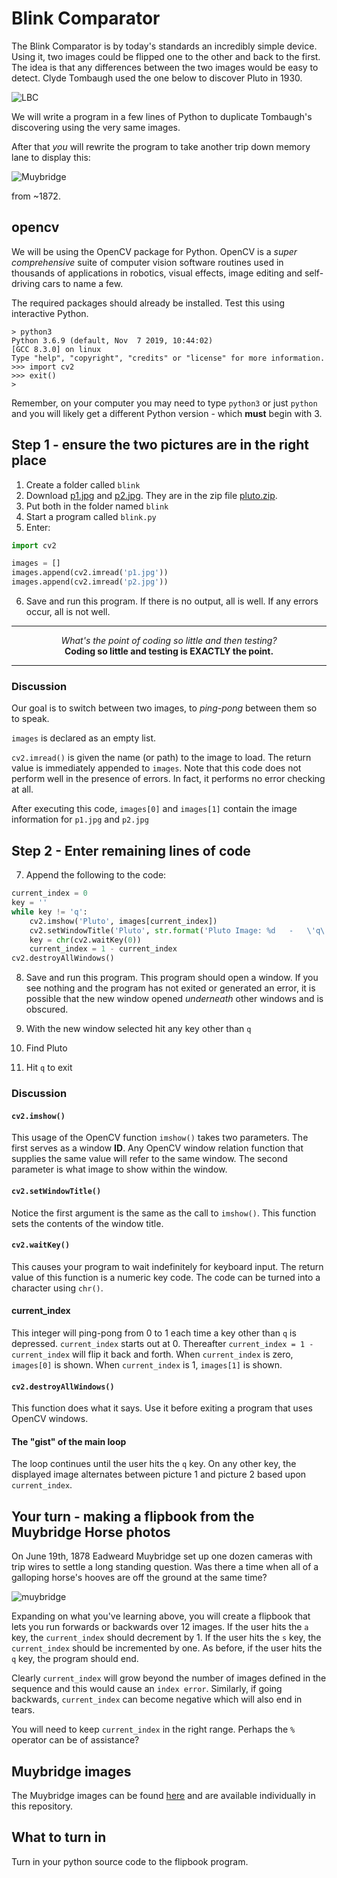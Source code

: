 # Blink Comparator

The Blink Comparator is by today's standards an incredibly simple device. Using it, two images could be flipped one to the other and back to the first. The idea is that any differences between the two images would be easy to detect. Clyde Tombaugh used the one below to discover Pluto in 1930.

![LBC](./Lowell_blink_comparator.jpg)

We will write a program in a few lines of Python to duplicate Tombaugh's discovering using the very same images.

After that *you* will rewrite the program to take another trip down memory lane to display this:

![Muybridge](./Muybridge_horse_gallop_animated_2.gif)

from ~1872.

## opencv

We will be using the OpenCV package for Python. OpenCV is a *super comprehensive* suite of computer vision software routines used in thousands of applications in robotics, visual effects, image editing and self-driving cars to name a few.

The required packages should already be installed. Test this using interactive Python.

```text
> python3
Python 3.6.9 (default, Nov  7 2019, 10:44:02) 
[GCC 8.3.0] on linux
Type "help", "copyright", "credits" or "license" for more information.
>>> import cv2
>>> exit()
>
```

Remember, on your computer you may need to type `python3` or just `python` and you will likely get a different Python version - which **must** begin with 3.

## Step 1 - ensure the two pictures are in the right place

1. Create a folder called `blink`
2. Download [p1.jpg](./p1.jpg) and [p2.jpg](./p2.jpg). They are in the zip file [pluto.zip](./pluto.zip).
3. Put both in the folder named `blink`
4. Start a program called `blink.py`
5. Enter:

```python
import cv2

images = []
images.append(cv2.imread('p1.jpg'))
images.append(cv2.imread('p2.jpg'))
```

6. Save and run this program. If there is no output, all is well. If any errors occur, all is not well.

---
<center>
<i>What's the point of coding so little and then testing?</i>
<br/>
<b>Coding so little and testing is EXACTLY the point.</b>
</center>

---

### Discussion

Our goal is to switch between two images, to *ping-pong* between them so to speak. 

`images` is declared as an empty list.

`cv2.imread()` is given the name (or path) to the image to load. The return value is immediately appended to `images`. Note that this code does not perform well in the presence of errors. In fact, it performs no error checking at all.

After executing this code, `images[0]` and `images[1]` contain the image information for `p1.jpg` and `p2.jpg`

## Step 2 - Enter remaining lines of code

7. Append the following to the code:

```python
current_index = 0
key = ''
while key != 'q':
    cv2.imshow('Pluto', images[current_index])
    cv2.setWindowTitle('Pluto', str.format('Pluto Image: %d   -   \'q\' to quit' % current_index))
    key = chr(cv2.waitKey(0))
    current_index = 1 - current_index
cv2.destroyAllWindows()
```

8. Save and run this program. This program should open a window. If you see nothing and the program has not exited or generated an error, it is possible that the new window opened *underneath* other windows and is obscured.

9. With the new window selected hit any key other than `q`

10. Find Pluto

11. Hit `q` to exit

### Discussion

#### `cv2.imshow()`

This usage of the OpenCV function `imshow()` takes two parameters. The first serves as a window **ID**. Any OpenCV window relation function that supplies the same value will refer to the same window. The second parameter is what image to show within the window.

#### `cv2.setWindowTitle()`

Notice the first argument is the same as the call to `imshow()`. This function sets the contents of the window title.

#### `cv2.waitKey()`

This causes your program to wait indefinitely for keyboard input. The return value of this function is a numeric key code. The code can be turned into a character using `chr()`.

#### current_index

This integer will ping-pong from 0 to 1 each time a key other than `q` is depressed. `current_index` starts out at 0. Thereafter `current_index = 1 - current_index` will flip it back and forth. When `current_index` is zero, `images[0]` is shown. When `current_index` is 1, `images[1]` is shown.

#### `cv2.destroyAllWindows()`

This function does what it says. Use it before exiting a program that uses OpenCV windows.

#### The "gist" of the main loop

The loop continues until the user hits the `q` key. On any other key, the displayed image alternates between picture 1 and picture 2 based upon `current_index`.

## Your turn - making a flipbook from the Muybridge Horse photos

On June 19th, 1878 Eadweard Muybridge set up one dozen cameras with trip wires to settle a long standing question. Was there a time when all of a galloping horse's hooves are off the ground at the same time?

![muybridge](./muybridge.png)

Expanding on what you've learning above, you will create a flipbook that lets you run forwards or backwards over 12 images. If the user hits the `a` key, the `current_index` should decrement by 1. If the user hits the `s` key, the `current_index` should be incremented by one. As before, if the user hits the `q` key, the program should end.

Clearly `current_index` will grow beyond the number of images defined in the sequence and this would cause an `index error`. Similarly, if going backwards, `current_index` can become negative which will also end in tears.

You will need to keep `current_index` in the right range. Perhaps the `%` operator can be of assistance?

## Muybridge images

The Muybridge images can be found [here](./muybridge.zip) and are available individually in this repository.

## What to turn in

Turn in your python source code to the flipbook program.
